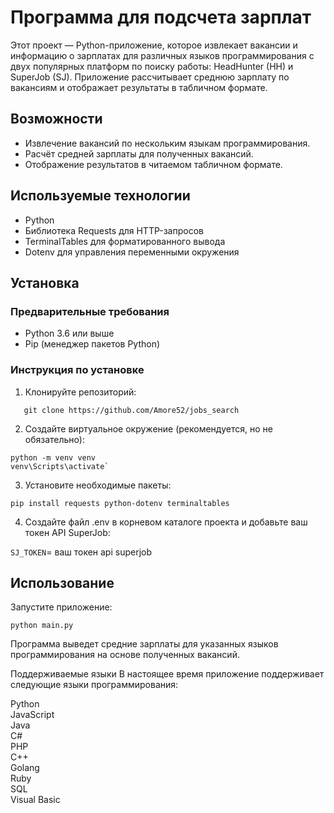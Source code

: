 # Программа для подсчета зарплат

Этот проект — Python-приложение, которое извлекает вакансии и информацию о зарплатах для различных языков программирования с двух популярных платформ по поиску работы: HeadHunter (HH) и SuperJob (SJ). Приложение рассчитывает среднюю зарплату по вакансиям и отображает результаты в табличном формате.

## Возможности

- Извлечение вакансий по нескольким языкам программирования.
- Расчёт средней зарплаты для полученных вакансий.
- Отображение результатов в читаемом табличном формате.

## Используемые технологии

- Python
- Библиотека Requests для HTTP-запросов
- TerminalTables для форматированного вывода
- Dotenv для управления переменными окружения

## Установка

### Предварительные требования

- Python 3.6 или выше
- Pip (менеджер пакетов Python)

### Инструкция по установке

1. Клонируйте репозиторий:
```
   git clone https://github.com/Amore52/jobs_search
```
2. Создайте виртуальное окружение (рекомендуется, но не обязательно):

```
python -m venv venv
venv\Scripts\activate`
```
3. Установите необходимые пакеты:

```
pip install requests python-dotenv terminaltables
```

4. Создайте файл .env в корневом каталоге проекта и добавьте ваш токен API SuperJob:

`SJ_TOKEN`= ваш токен api superjob
## Использование
 Запустите приложение:
```
python main.py
```

Программа выведет средние зарплаты для указанных языков программирования на основе полученных вакансий.

Поддерживаемые языки
В настоящее время приложение поддерживает следующие языки программирования:

Python</br>
JavaScript</br>
Java</br>
C#</br>
PHP</br>
C++</br>
Golang</br>
Ruby</br>
SQL</br>
Visual Basic</br>
